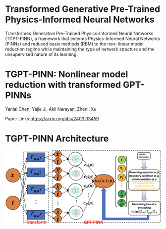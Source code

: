 # Transformed Generative Pre-Trained Physics-Informed Neural Networks
Transformed Generative Pre-Trained Physics-Informed Neural Networks (TGPT-PINN), a framework that extends Physics-Informed Neural Networks (PINNs) and reduced basis methods (RBM) to the non- linear model reduction regime while maintaining the type of network structure and the unsupervised nature of its learning. 


# TGPT-PINN: Nonlinear model reduction with transformed GPT-PINNs
Yanlai Chen, Yajie Ji, Akil Narayan, Zhenli Xu

Paper Links:https://arxiv.org/abs/2403.03459

# TGPT-PINN Architecture
![image](https://github.com/DuktigYajie/TGPT-PINN/blob/main/TGPT-PINN.png)
